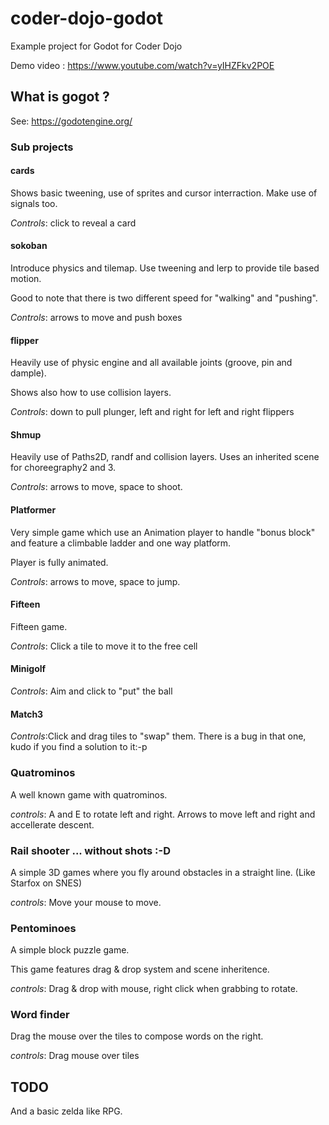# coder-dojo-godot
Example project for Godot for Coder Dojo

Demo video : https://www.youtube.com/watch?v=yIHZFkv2POE

## What is gogot ?

See: https://godotengine.org/

### Sub projects

#### cards

Shows basic tweening, use of sprites and cursor interraction. Make use of signals too.

*Controls*: click to reveal a card

#### sokoban

Introduce physics and tilemap. Use tweening and lerp to provide tile based motion.

Good to note that there is two different speed for "walking" and "pushing".

*Controls*: arrows to move and push boxes

#### flipper

Heavily use of physic engine and all available joints (groove, pin and dample).

Shows also how to use collision layers.

*Controls*: down to pull plunger, left and right for left and right flippers

#### Shmup

Heavily use of Paths2D, randf and collision layers. Uses an inherited scene for choreegraphy2 and 3.

*Controls*: arrows to move, space to shoot.

#### Platformer

Very simple game which use an Animation player to handle "bonus block" and feature a climbable ladder and one way platform.

Player is fully animated.

*Controls*: arrows to move, space to jump.

#### Fifteen

Fifteen game. 

*Controls*: Click a tile to move it to the free cell

#### Minigolf

*Controls*: Aim and click to "put" the ball

#### Match3

*Controls*:Click and drag tiles to "swap" them.
There is a bug in that one, kudo if you find a solution to it:-p

### Quatrominos

A well known game with quatrominos.

*controls*: A and E to rotate left and right. Arrows to move left and right and accellerate descent.

### Rail shooter ... without shots :-D

A simple 3D games where you fly around obstacles in a straight line.
(Like Starfox on SNES)

*controls*: Move your mouse to move.

### Pentominoes

A simple block puzzle game.

This game features drag & drop system and scene inheritence.

*controls*: Drag & drop with mouse, right click when grabbing to rotate.

### Word finder

Drag the mouse over the tiles to compose words on the right.

*controls*: Drag mouse over tiles

## TODO

And a basic zelda like RPG.
